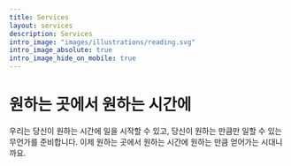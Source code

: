 ```yaml
---
title: Services
layout: services
description: Services
intro_image: "images/illustrations/reading.svg"
intro_image_absolute: true
intro_image_hide_on_mobile: true
---
```


# 원하는 곳에서 원하는 시간에

우리는 당신이 원하는 시간에 일을 시작할 수 있고, 당신이 원하는 만큼만 일할 수 있는 무언가를 준비합니다. 이제 원하는 곳에서 원하는 시간에 원하는 만큼 얻어가는 시대니까요.
